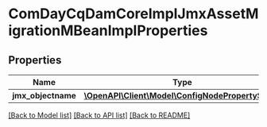 # ComDayCqDamCoreImplJmxAssetMigrationMBeanImplProperties

## Properties
Name | Type | Description | Notes
------------ | ------------- | ------------- | -------------
**jmx_objectname** | [**\OpenAPI\Client\Model\ConfigNodePropertyString**](ConfigNodePropertyString.md) |  | [optional] 

[[Back to Model list]](../README.md#documentation-for-models) [[Back to API list]](../README.md#documentation-for-api-endpoints) [[Back to README]](../README.md)



